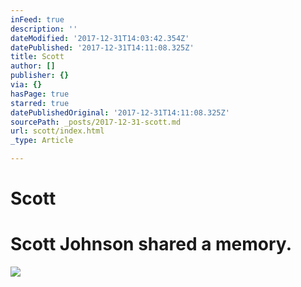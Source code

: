 ```yaml
---
inFeed: true
description: ''
dateModified: '2017-12-31T14:03:42.354Z'
datePublished: '2017-12-31T14:11:08.325Z'
title: Scott
author: []
publisher: {}
via: {}
hasPage: true
starred: true
datePublishedOriginal: '2017-12-31T14:11:08.325Z'
sourcePath: _posts/2017-12-31-scott.md
url: scott/index.html
_type: Article

---
```

# Scott

# Scott Johnson shared a memory.

<article style=""><img src="https://scontent.xx.fbcdn.net/v/t31.0-8/s720x720/13908996_1771638939720720_7768829944521811335_o.jpg?oh=72a20b99e735bba4f08df30a0cc4d7ce&amp;oe=5ABDA10D" /></article>